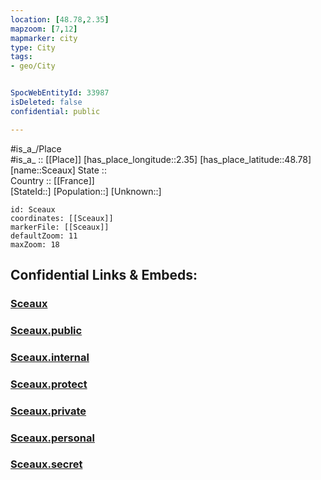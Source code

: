 ```yaml
---
location: [48.78,2.35] 
mapzoom: [7,12] 
mapmarker: city 
type: City
tags:
- geo/City


SpocWebEntityId: 33987
isDeleted: false
confidential: public

---
```

#is_a_/Place  
#is_a_ :: [[Place]] 
[has_place_longitude::2.35] 
[has_place_latitude::48.78] 
[name::Sceaux] 
State ::  
Country :: [[France]]  
[StateId::] 
[Population::] 
[Unknown::] 


```leaflet
id: Sceaux
coordinates: [[Sceaux]] 
markerFile: [[Sceaux]] 
defaultZoom: 11 
maxZoom: 18
```


## Confidential Links & Embeds: 

### [Sceaux](/_Standards/Earth/Continent/Europe/Europe~West/France/regions~France/Île-de-France/departments~Île-de-France/Val-de-Marne/communes~Val-de-Marne/L'Haÿ-les-Roses/cities~L'Haÿ-les-Roses/Sceaux.md) 

### [Sceaux.public](/_public/Earth/Continent/Europe/Europe~West/France/regions~France/Île-de-France/departments~Île-de-France/Val-de-Marne/communes~Val-de-Marne/L'Haÿ-les-Roses/cities~L'Haÿ-les-Roses/Sceaux.public.md) 

### [Sceaux.internal](/_internal/Earth/Continent/Europe/Europe~West/France/regions~France/Île-de-France/departments~Île-de-France/Val-de-Marne/communes~Val-de-Marne/L'Haÿ-les-Roses/cities~L'Haÿ-les-Roses/Sceaux.internal.md) 

### [Sceaux.protect](/_protect/Earth/Continent/Europe/Europe~West/France/regions~France/Île-de-France/departments~Île-de-France/Val-de-Marne/communes~Val-de-Marne/L'Haÿ-les-Roses/cities~L'Haÿ-les-Roses/Sceaux.protect.md) 

### [Sceaux.private](/_private/Earth/Continent/Europe/Europe~West/France/regions~France/Île-de-France/departments~Île-de-France/Val-de-Marne/communes~Val-de-Marne/L'Haÿ-les-Roses/cities~L'Haÿ-les-Roses/Sceaux.private.md) 

### [Sceaux.personal](/_personal/Earth/Continent/Europe/Europe~West/France/regions~France/Île-de-France/departments~Île-de-France/Val-de-Marne/communes~Val-de-Marne/L'Haÿ-les-Roses/cities~L'Haÿ-les-Roses/Sceaux.personal.md) 

### [Sceaux.secret](/_secret/Earth/Continent/Europe/Europe~West/France/regions~France/Île-de-France/departments~Île-de-France/Val-de-Marne/communes~Val-de-Marne/L'Haÿ-les-Roses/cities~L'Haÿ-les-Roses/Sceaux.secret.md)

